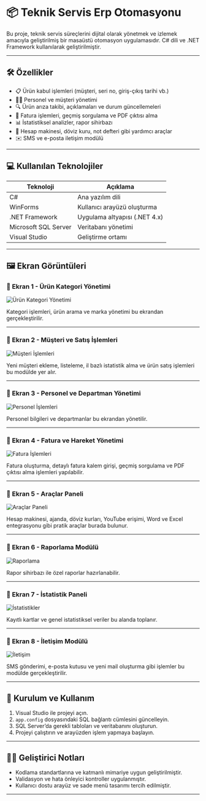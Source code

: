 # 📦 Teknik Servis Erp Otomasyonu

Bu proje, teknik servis süreçlerini dijital olarak yönetmek ve izlemek amacıyla geliştirilmiş bir masaüstü otomasyon uygulamasıdır. C# dili ve .NET Framework kullanılarak geliştirilmiştir.

---

## 🛠 Özellikler

- 📋 Ürün kabul işlemleri (müşteri, seri no, giriş-çıkış tarihi vb.)
- 👨‍🔧 Personel ve müşteri yönetimi
- 🔍 Ürün arıza takibi, açıklamaları ve durum güncellemeleri
- 🧾 Fatura işlemleri, geçmiş sorgulama ve PDF çıktısı alma
- 📊 İstatistiksel analizler, rapor sihirbazı
- 🧰 Hesap makinesi, döviz kuru, not defteri gibi yardımcı araçlar
- ✉️ SMS ve e-posta iletişim modülü

---

## 💻 Kullanılan Teknolojiler

| Teknoloji        | Açıklama                         |
|------------------|----------------------------------|
| C#               | Ana yazılım dili                 |
| WinForms         | Kullanıcı arayüzü oluşturma      |
| .NET Framework   | Uygulama altyapısı (.NET 4.x)    |
| Microsoft SQL Server | Veritabanı yönetimi       |
| Visual Studio    | Geliştirme ortamı                |

---

## 🖼 Ekran Görüntüleri

### 📌 Ekran 1 - Ürün Kategori Yönetimi
![Ürün Kategori Yönetimi](./1.png)

Kategori işlemleri, ürün arama ve marka yönetimi bu ekrandan gerçekleştirilir.

---

### 📌 Ekran 2 - Müşteri ve Satış İşlemleri
![Müşteri İşlemleri](./2.png)

Yeni müşteri ekleme, listeleme, il bazlı istatistik alma ve ürün satış işlemleri bu modülde yer alır.

---

### 📌 Ekran 3 - Personel ve Departman Yönetimi
![Personel İşlemleri](./3.png)

Personel bilgileri ve departmanlar bu ekrandan yönetilir.

---

### 📌 Ekran 4 - Fatura ve Hareket Yönetimi
![Fatura İşlemleri](./4.png)

Fatura oluşturma, detaylı fatura kalem girişi, geçmiş sorgulama ve PDF çıktısı alma işlemleri yapılabilir.

---

### 📌 Ekran 5 - Araçlar Paneli
![Araçlar Paneli](./5.png)

Hesap makinesi, ajanda, döviz kurları, YouTube erişimi, Word ve Excel entegrasyonu gibi pratik araçlar burada bulunur.

---

### 📌 Ekran 6 - Raporlama Modülü
![Raporlama](./6.png)

Rapor sihirbazı ile özel raporlar hazırlanabilir.

---

### 📌 Ekran 7 - İstatistik Paneli
![İstatistikler](./7.png)

Kayıtlı kartlar ve genel istatistiksel veriler bu alanda toplanır.

---

### 📌 Ekran 8 - İletişim Modülü
![İletişim](./8.png)

SMS gönderimi, e-posta kutusu ve yeni mail oluşturma gibi işlemler bu modülde gerçekleştirilir.

---

## 🚀 Kurulum ve Kullanım

1. Visual Studio ile projeyi açın.
2. `app.config` dosyasındaki SQL bağlantı cümlesini güncelleyin.
3. SQL Server’da gerekli tabloları ve veritabanını oluşturun.
4. Projeyi çalıştırın ve arayüzden işlem yapmaya başlayın.

---

## 👨‍💻 Geliştirici Notları

- Kodlama standartlarına ve katmanlı mimariye uygun geliştirilmiştir.
- Validasyon ve hata önleyici kontroller uygulanmıştır.
- Kullanıcı dostu arayüz ve sade menü tasarımı tercih edilmiştir.

---





